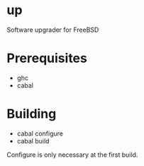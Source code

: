 up
==
Software upgrader for FreeBSD

# Prerequisites
- ghc
- cabal

# Building
- cabal configure
- cabal build

Configure is only necessary at the first build.
